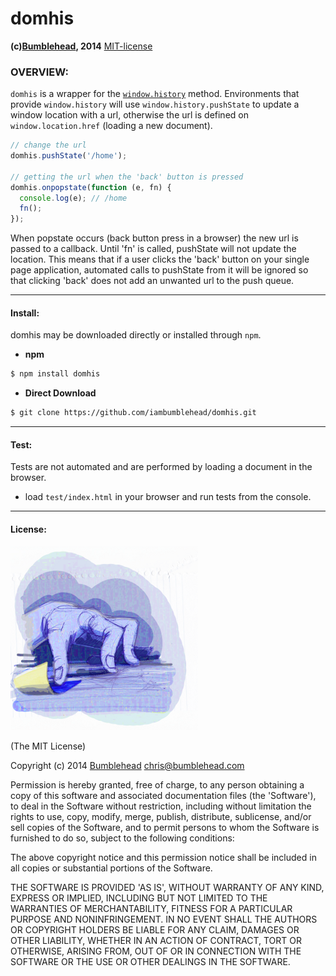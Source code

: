 domhis
======
**(c)[Bumblehead][0], 2014** [MIT-license](#license)

### OVERVIEW:

`domhis` is a wrapper for the [`window.history`][1] method. Environments that provide `window.history` will use `window.history.pushState` to update a window location with a url, otherwise the url is defined on `window.location.href` (loading a new document).

```javascript
// change the url
domhis.pushState('/home');

// getting the url when the 'back' button is pressed
domhis.onpopstate(function (e, fn) {
  console.log(e); // /home
  fn();
});
```

When popstate occurs (back button press in a browser) the new url is passed to a callback. Until 'fn' is called, pushState will not update the location. This means that if a user clicks the 'back' button on your single page application, automated calls to pushState from it will be ignored so that clicking 'back' does not add an unwanted url to the push queue.

[0]: http://www.bumblehead.com                            "bumblehead"
[1]: https://developer.mozilla.org/en-US/docs/Web/Guide/API/DOM/Manipulating_the_browser_history "history"

---------------------------------------------------------
#### <a id="install"></a>Install:

domhis may be downloaded directly or installed through `npm`.

 * **npm**

 ```bash
 $ npm install domhis
 ```

 * **Direct Download**
 
 ```bash
 $ git clone https://github.com/iambumblehead/domhis.git
 ```

---------------------------------------------------------
#### <a id="test"></a>Test:

Tests are not automated and are performed by loading a document in the browser.

- load `test/index.html` in your browser and run tests from the console.


---------------------------------------------------------
#### <a id="license">License:

![scrounge](http://github.com/iambumblehead/scroungejs/raw/master/img/hand.png) 

(The MIT License)

Copyright (c) 2014 [Bumblehead][0] <chris@bumblehead.com>

Permission is hereby granted, free of charge, to any person obtaining a copy of this software and associated documentation files (the 'Software'), to deal in the Software without restriction, including without limitation the rights to use, copy, modify, merge, publish, distribute, sublicense, and/or sell copies of the Software, and to permit persons to whom the Software is furnished to do so, subject to the following conditions:

The above copyright notice and this permission notice shall be included in all copies or substantial portions of the Software.

THE SOFTWARE IS PROVIDED 'AS IS', WITHOUT WARRANTY OF ANY KIND, EXPRESS OR IMPLIED, INCLUDING BUT NOT LIMITED TO THE WARRANTIES OF MERCHANTABILITY, FITNESS FOR A PARTICULAR PURPOSE AND NONINFRINGEMENT. IN NO EVENT SHALL THE AUTHORS OR COPYRIGHT HOLDERS BE LIABLE FOR ANY CLAIM, DAMAGES OR OTHER LIABILITY, WHETHER IN AN ACTION OF CONTRACT, TORT OR OTHERWISE, ARISING FROM, OUT OF OR IN CONNECTION WITH THE SOFTWARE OR THE USE OR OTHER DEALINGS IN THE SOFTWARE.
